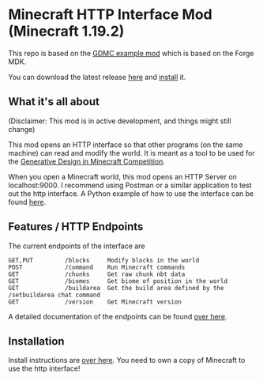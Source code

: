 # Minecraft HTTP Interface Mod (Minecraft 1.19.2)

This repo is based on the [GDMC example mod](https://github.com/Lasbleic/gdmc_java_mod) which is based on the Forge MDK.

You can download the latest release [here](https://github.com/Niels-NTG/gdmc_http_interface/releases/latest) and [install](#Installation) it.

## What it's all about

(Disclaimer: This mod is in active development, and things might still change)

This mod opens an HTTP interface so that other programs (on the same machine) can read and modify the world. It is meant as a tool to be used for the [Generative Design in Minecraft Competition](http://gendesignmc.engineering.nyu.edu/).

When you open a Minecraft world, this mod opens an HTTP Server on localhost:9000. I recommend using Postman or a similar application to test out the http interface. A Python example of how to use the interface can be found [here](https://github.com/avdstaaij/gdpc).

## Features / HTTP Endpoints

The current endpoints of the interface are 

```
GET,PUT         /blocks     Modify blocks in the world
POST            /command    Run Minecraft commands
GET             /chunks     Get raw chunk nbt data
GET             /biomes     Get biome of position in the world
GET             /buildarea  Get the build area defined by the /setbuildarea chat command
GET             /version    Get Minecraft version
```

A detailed documentation of the endpoints can be found [over here](https://github.com/Niels-NTG/gdmc_http_interface/wiki/Interface-Endpoints).

## Installation

Install instructions are [over here](https://github.com/Niels-NTG/gdmc_http_interface/wiki/Installation).
You need to own a copy of Minecraft to use the http interface!
